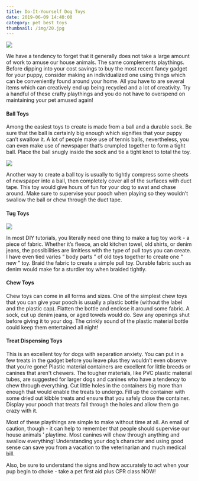 ```yaml
---
title: Do-It-Yourself Dog Toys
date: 2019-06-09 14:40:00
category: pet best toys
thumbnail: /img/20.jpg
---
```


![](/img/21.jpg)

We have a tendency to forget that it generally does not take a large amount of work to amuse our house animals. The same complements playthings. Before dipping into your cost savings to buy the most recent fancy gadget for your puppy, consider making an individualized one using things which can be conveniently found around your home. All you have to are several items which can creatively end up being recycled and a lot of creativity. Try a handful of these crafty playthings and you do not have to overspend on maintaining your pet amused again!

#### Ball Toys

Among the easiest toys to create is made from a ball and a durable sock. Be sure that the ball is certainly big enough which signifies that your puppy can’t swallow it. A lot of people make use of tennis balls, nevertheless, you can even make use of newspaper that’s crumpled together to form a tight ball. Place the ball snugly inside the sock and tie a tight knot to total the toy.

![](/img/19.jpg)

<!-- more -->

Another way to create a ball toy is usually to tightly compress some sheets of newspaper into a ball, then completely cover all of the surfaces with duct tape. This toy would give hours of fun for your dog to swat and chase around. Make sure to supervise your pooch when playing so they wouldn’t swallow the ball or chew through the duct tape.

#### Tug Toys

![](/img/20.jpg)

In most DIY tutorials, you literally need one thing to make a tug toy work - a piece of fabric. Whether it’s fleece, an old kitchen towel, old shirts, or denim jeans, the possibilities are limitless with the type of pull toys you can create. I have even tied varies “ body parts ” of old toys together to create one “ new ” toy. Braid the fabric to create a simple pull toy. Durable fabric such as denim would make for a sturdier toy when braided tightly.

#### Chew Toys

Chew toys can come in all forms and sizes. One of the simplest chew toys that you can give your pooch is usually a plastic bottle (without the label and the plastic cap). Flatten the bottle and enclose it around some fabric. A sock, cut up denim jeans, or aged towels would do. Sew any openings shut before giving it to your dog. The crinkly sound of the plastic material bottle could keep them entertained all night!

#### Treat Dispensing Toys

This is an excellent toy for dogs with separation anxiety. You can put in a few treats in the gadget before you leave plus they wouldn’t even observe that you’re gone! Plastic material containers are excellent for little breeds or canines that aren't chewers. The tougher materials, like PVC plastic material tubes, are suggested for larger dogs and canines who have a tendency to chew through everything. Cut little holes in the containers big more than enough that would enable the treats to undergo. Fill up the container with some dried out kibble treats and ensure that you safely close the container. Display your pooch that treats fall through the holes and allow them go crazy with it.

Most of these playthings are simple to make without time at all. An email of caution, though - it can help to remember that people should supervise our house animals ’ playtime. Most canines will chew through anything and swallow everything! Understanding your dog’s character and using good sense can save you from a vacation to the veterinarian and much medical bill.

Also, be sure to understand the signs and how accurately to act when your pup begin to choke - take a pet first aid plus CPR class NOW!